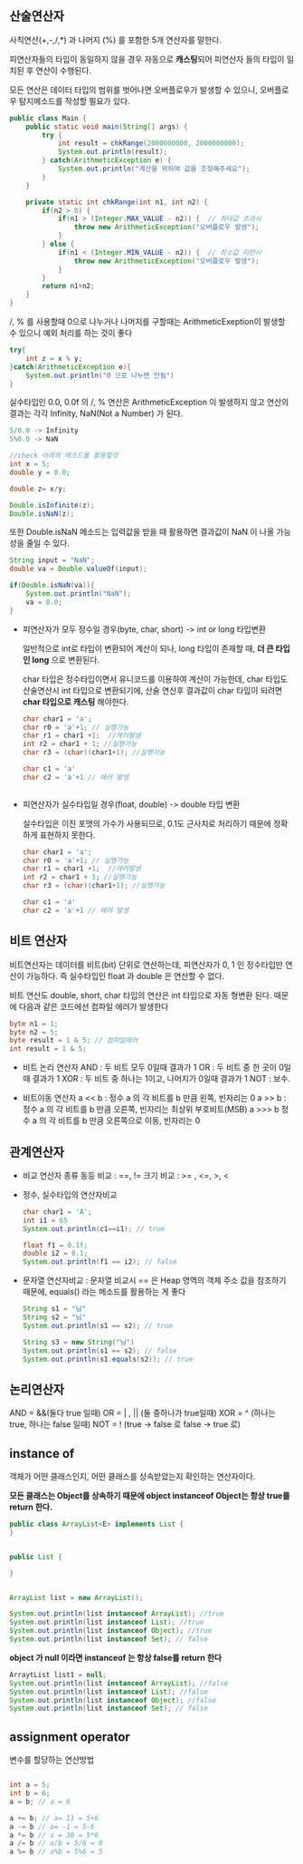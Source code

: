 ## 산술연산자
사칙연산(+,-,/,*) 과 나머지 (%) 를 포함한 5개 연산자를 말한다.
	
피연산자들의 타입이 동일하지 않을 경우 자동으로 **캐스팅**되어 피연산자 들의 타입이 일치된 후 연산이 수행된다.

모든 연산은 데이터 타입의 범위를 벗어나면 오버플로우가 발생할 수 있으니, 오버플로우 탐지메소드를 작성할 필요가 있다.

```java
public class Main {
	public static void main(String[] args) {
		try {
			int result = chkRange(2000000000, 2000000000);
			System.out.println(result);
		} catch(ArithmeticException e) {
			System.out.println("계산을 위하여 값을 조정해주세요");
		}
	}

	private static int chkRange(int n1, int n2) {
		if(n2 > 0) {
			if(n1 > (Integer.MAX_VALUE - n2)) {  // 최대값 초과시
				throw new ArithmeticException("오버플로우 발생");
			}
		} else {
			if(n1 < (Integer.MIN_VALUE - n2)) {  // 최소값 미만시
				throw new ArithmeticException("오버플로우 발생");
			}
		}
		return n1+n2;
	}
}
```
	
/, % 를 사용할때 0으로 나누거나 나머지를 구할때는 ArithmeticExeption이 발생할 수 있으니 예외 처리를 하는 것이 좋다
```java
try{
	int z = x % y;
}catch(ArithmeticException e){
	System.out.println("0 으로 나누면 안됨")	
}
```
실수타입인 0.0, 0.0f  의 /, % 연산은  ArithmeticException 이 발생하지 않고 연산의 결과는 각각 Infinity, NaN(Not a Number) 가 된다.
```java
5/0.0 -> Infinity
5%0.0 -> NaN

//check 아래의 메소드를 활용할것
int x = 5;
double y = 0.0;

double z= x/y;

Double.isInfinite(z);
Double.isNaN(z);
```
또한 Double.isNaN 메소드는 입력값을 받을 때 활용하면 결과값이 NaN 이 나올 가능성을 줄일 수 있다.
```java
String input = "NaN";
double va = Double.valueOf(input);

if(Double.isNaN(va)){
	System.out.println("NaN");
	va = 0.0;
}
```

-  피연산자가 모두 정수일 경우(byte, char, short) -> int or long 타입변환
	
	일반적으로 int로 타입이 변환되어 계산이 되나, long 타입이 존재할 때,  **더 큰 타입인 long** 으로 변환된다. 
	
	 char 타입은 정수타입이면서 유니코드를 이용하여 계산이 가능한데, char 타입도 산술연산시 int 타입으로 변환되기에, 산술 연산후 결과값이 char 타입이 되려면 **char 타입으로 캐스팅** 해야한다.
	 ``` java
	char char1 = 'a';
	char r0 = 'a'+1; // 실행가능
	char r1 = char1 +1;  //에러발생
	int r2 = char1 + 1; //실행가능 
	char r3 = (char)(char1+1); //실행가능

	char c1 = 'a'
	char c2 = 'a'+1 // 에러 발생
	  
	```

- 피연산자가 실수타입일 경우(float, double) -> double 타입 변환
 
	 실수타입은 이진 포맷의 가수가 사용되므로, 0.1도 근사치로 처리하기 때문에 정확하게 표현하지 못한다.  

	```java
	char char1 = 'a';
	char r0 = 'a'+1; // 실행가능
	char r1 = char1 +1;  //에러발생
	int r2 = char1 + 1; //실행가능 
	char r3 = (char)(char1+1); //실행가능

	char c1 = 'a'
	char c2 = 'a'+1 // 에러 발생
	```

## 비트 연산자 
비트연산자는 데이터를 비트(bit) 단위로 연산하는데, 피연산자가 0, 1 인 정수타입만 연산이 가능하다. 즉 실수타입인 float 과 double 은 연산할 수 없다. 

비트 연산도 double, short, char 타입의 연산은 int 타입으로 자동 형변환 된다. 때문에 다음과 같은 코드에선 컴파일 에러가 발생한다

```java
byte n1 = 1;
byte n2 = 5;
byte result = 1 & 5; // 컴파일에러
int result = 1 & 5;
```


- 비트 논리 연산자
	AND : 두 비트 모두 0일때 결과가 1
	OR  : 두 비트 중 한 곳이 0일때 결과가 1
	XOR : 두 비트 중 하나는 1이고, 나머지가 0일때 결과가 1
	NOT : 보수.
	



- 비트이동 연산자
	a << b : 정수 a 의 각 비트를 b 만큼 왼쪽, 빈자리는 0 
	a >> b : 정수 a 의 각 비트를 b 만큼 오른쪽, 빈자리는 최상위 부호비트(MSB)
	a >>> b 정수 a 의 각 비트를 b 만큼 오른쪽으로 이동, 빈자리는 0


## 관계연산자
- 비교 연산자 종류 
 동등 비교 : ==, !=
 크기 비교 : >= , <=, >, <

- 정수, 실수타입의 연산자비교 
 	```java
	char char1 = 'A';
	int i1 = 65
	System.out.println(c1==i1); // true

	float f1 = 0.1f;  
	double i2 = 0.1;
	System.out.println(f1 == i2); // false
	``` 

 - 문자열 연산자비교 : 문자열 비교시 == 은 Heap 영역의 객체 주소 값을 참조하기 때문에, equals() 라는 메소드를 활용하는 게 좋다
  	```java
	String s1 = "님"
	String s2 = "님"
	System.out.println(s1 == s2); // true
	
	String s3 = new String("님")
	System.out.println(s1 == s2); // false
	System.out.println(s1.equals(s2)); // true

	``` 
## 논리연산자 
AND = &&(둘다 true 일때)
OR = | , || (둘 중하나가 true일때)
XOR = ^  (하나는 true, 하나는 false 일때)
NOT = ! (true -> false 로 false -> true 로)


## instance of 
객체가 어떤 클래스인지, 어떤 클래스를 상속받았는지 확인하는 연산자이다. 

**모든 클래스는 Object를 상속하기 때문에 object instanceof Object는 항상 true를 return 한다.**

```java
public class ArrayList<E> implements List {
}


public List {

}


ArrayList list = new ArrayList();

System.out.println(list instanceof ArrayList); //true
System.out.println(list instanceof List); //true
System.out.println(list instanceof Object); //true
System.out.println(list instanceof Set); // false
```

**object 가 null 이라면 instanceof 는 항상 false를 return 한다**

```java
ArraytList list1 = null;
System.out.println(list instanceof ArrayList); //false
System.out.println(list instanceof List); //false
System.out.println(list instanceof Object); //false
System.out.println(list instanceof Set); // false

```


## assignment operator 
변수를 할당하는 연산방법
```java

int a = 5;
int b = 6;
a = b; // a = 6

a += b; // a= 11 = 5+6
a -= b // a= -1 = 5-6
a *= b // a = 30 = 5*6
a /= b // a/b = 5/6 = 0
a %= b // a%b = 5%6 = 5

```
